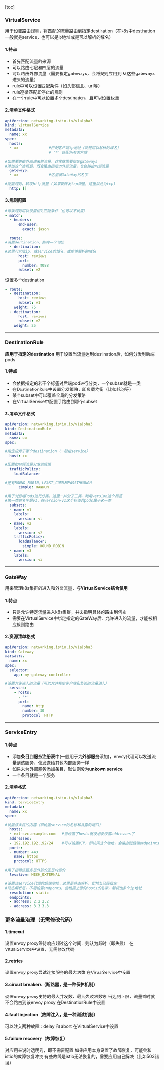 [toc]
### VirtualService
用于设置路由规则，将匹配的流量路由到指定destination（在k8s中destination一般就是service，也可以是ip地址或是可以解析的域名）
#### 1.特点
* 首先匹配流量的来源
* 可以路由七层和四层的流量
* 可以路由外部流量（需要指定gateways，会将规则应用到 从这些gateways进来的流量）
* rule中可以设置匹配条件（如头部信息、url等）
* rule遵循匹配即停止的规则
* 在一个rule中可以设置多个destination，且可以设置权重

#### 2.清单文件格式
```yaml
apiVersion: networking.istio.io/v1alpha3
kind: VirtualService
metadata:
  name: xx
spec:
  hosts:
  - xx              #匹配客户端ip地址（或是可以解析的域名）
                    # '*' 匹配所有客户端

#如果要路由外部进来的流量，这里就需要指定gateways
#添加这个选项后，既会路由指定的外部流量，也会路由内部流量
  gateways:
  - xx              #这里填GateWay的名字

#配置规则，转发http流量 (如果要转发tcp流量，这里就设为tcp)
  http: []          
```
#### 3.规则配置
```yaml
#每条规则可以设置相关匹配条件（也可以不设置）
- match:
  - headers:
      end-user:
        exact: jason

  route:
#设置destination，指向一个地址
  - destination:
#这里可以填ip，或service的域名，或能够解析的域名
      host: reviews
      port:
        number: 8088
      subset: v2
```
设置多个destination
```yaml
- route:
  - destination:
      host: reviews
      subset: v1
    weight: 75
  - destination:
      host: reviews
      subset: v2
    weight: 25
```
***
### DestinationRule
**应用于指定的destination**
用于设置当流量达到destination后，如何分发到后端pods
#### 1.特点
* 会依据指定的若干个标签对后端pod进行分类，一个subset就是一类
* 在DestinationRule中设置分发策略，即负载均衡（比如轮询等）
* 某个subset中可以覆盖全局的分发策略
* 在VirtualService中配置了路由到哪个subset
#### 2.清单文件格式
```yaml
apiVersion: networking.istio.io/v1alpha3
kind: DestinationRule
metadata:
  name: xx
spec:

#指定应用于哪个destination（一般指service）
  host: xx     

#配置如何将流量分发到后端       
  trafficPolicy:
    loadBalancer:

#还有ROUND_ROBIN，LEAST_CONN和PASSTHROUGH
      simple: RANDOM  	

#用于对后端Pods进行分类，这里一共分了三类，利用version这个标签  
#第一类的名字是v1，有version=v1这个标签的pods属于这一类    
  subsets:
  - name: v1
    labels:
      version: v1
  - name: v2
    labels:
      version: v2
    trafficPolicy:
      loadBalancer:
        simple: ROUND_ROBIN
  - name: v3
    labels:
      version: v3
```
***
### GateWay
用来管理k8s集群的进入和外出流量，**与VirtualService结合使用**
#### 1.特点
* 只是允许特定流量进入k8s集群，并未指明具体的路由到何处
* 需要在VirtualService中绑定指定的GateWay后，允许进入的流量，才能被相应规则路由
#### 2.资源清单格式
```yaml
apiVersion: networking.istio.io/v1alpha3
kind: Gateway
metadata:
  name: xx
spec:
  selector:
    app: my-gateway-controller

#设置允许进入的流量（可以允许指定客户端和协议的流量进入）
  servers:
    - hosts:
      - '*'
      port:
        name: http
        number: 80
        protocol: HTTP

```
***
### ServiceEntry
#### 1.特点
* 添加**条目**到**服务注册表**中(一般用于为**外部服务**添加)，envoy代理可以发送流量到该服务，像发送给其他内部服务一样
* 如果未为外部服务添加条目，默认则设为**unkown service**
* 一个条目就是一个服务
#### 2.清单格式
```yaml
apiVersion: networking.istio.io/v1alpha3
kind: ServiceEntry
metadata:
  name: xx
spec:

#设置该条目的内容（即设置service的名称和暴露的端口）
  hosts:
  - ext-svc.example.com   #当设置了hosts就没必要设置addresses了
  addresses:
  - 192.192.192.192/24    #可以设置VIP，即访问这个地址，会路由到后端endpoints
  ports:
  - number: 443
    name: https
    protocol: HTTPS

#用于指明该服务是外部的还是内部的
  location: MESH_EXTERNAL

#设置该service代理的后端地址，这里是静态解析，即地址已经给定
#动态解析是，不用设置endponts，会根据上面的hosts的名字，解析出多个ip地址
  resolution: static
  endpoints:
  - address: 2.2.2.2
  - address: 3.3.3.3
```
### 更多流量治理（无需修改代码）
#### 1.timeout
设置envoy proxy等待响应超过这个时间，则认为超时（即失败）
在VitualService中设置，无需修改代码
#### 2.retries
设置envoy proxy尝试连接服务的最大次数
在VirualService中设置
#### 3.circuit breakers（断路器，是一种保护机制）
设置envoy proxy支持的最大并发数、最大失败次数等
当达到上限，流量暂时就不会路由到该envoy proxy
在DestinationRule中设置
#### 4.fault injection（故障注入，是一种测试机制）
可以注入两种故障：delay 和 abort
在VirtualService中设置
#### 5.failure recovery（故障恢复）
对应用来说时透明的，即不需要配置
如果应用本身设置了故障恢复，可能会和istio的故障恢复冲突
有些故障是istio无法恢复的，需要应用自己解决（比如503错误）

